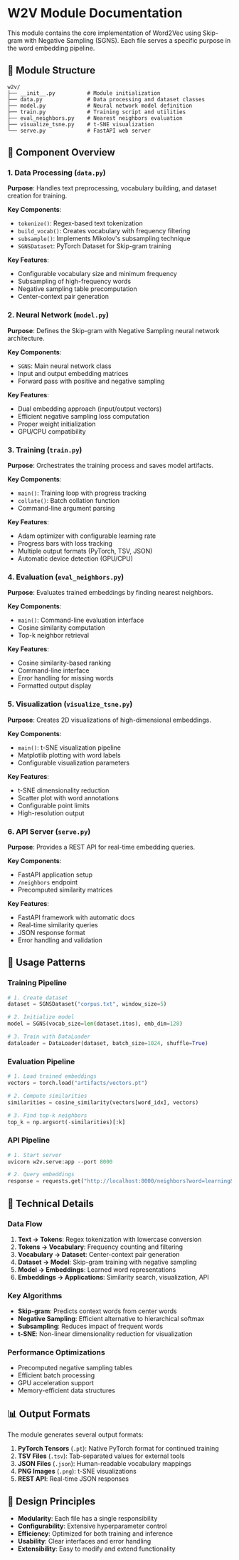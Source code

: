 # W2V Module Documentation

This module contains the core implementation of Word2Vec using Skip-gram with Negative Sampling (SGNS). Each file serves a specific purpose in the word embedding pipeline.

## 📁 Module Structure

```
w2v/
├── __init__.py          # Module initialization
├── data.py              # Data processing and dataset classes
├── model.py             # Neural network model definition
├── train.py             # Training script and utilities
├── eval_neighbors.py    # Nearest neighbors evaluation
├── visualize_tsne.py    # t-SNE visualization
└── serve.py             # FastAPI web server
```

## 🔧 Component Overview

### 1. Data Processing (`data.py`)
**Purpose**: Handles text preprocessing, vocabulary building, and dataset creation for training.

**Key Components**:
- `tokenize()`: Regex-based text tokenization
- `build_vocab()`: Creates vocabulary with frequency filtering
- `subsample()`: Implements Mikolov's subsampling technique
- `SGNSDataset`: PyTorch Dataset for Skip-gram training

**Key Features**:
- Configurable vocabulary size and minimum frequency
- Subsampling of high-frequency words
- Negative sampling table precomputation
- Center-context pair generation

### 2. Neural Network (`model.py`)
**Purpose**: Defines the Skip-gram with Negative Sampling neural network architecture.

**Key Components**:
- `SGNS`: Main neural network class
- Input and output embedding matrices
- Forward pass with positive and negative sampling

**Key Features**:
- Dual embedding approach (input/output vectors)
- Efficient negative sampling loss computation
- Proper weight initialization
- GPU/CPU compatibility

### 3. Training (`train.py`)
**Purpose**: Orchestrates the training process and saves model artifacts.

**Key Components**:
- `main()`: Training loop with progress tracking
- `collate()`: Batch collation function
- Command-line argument parsing

**Key Features**:
- Adam optimizer with configurable learning rate
- Progress bars with loss tracking
- Multiple output formats (PyTorch, TSV, JSON)
- Automatic device detection (GPU/CPU)

### 4. Evaluation (`eval_neighbors.py`)
**Purpose**: Evaluates trained embeddings by finding nearest neighbors.

**Key Components**:
- `main()`: Command-line evaluation interface
- Cosine similarity computation
- Top-k neighbor retrieval

**Key Features**:
- Cosine similarity-based ranking
- Command-line interface
- Error handling for missing words
- Formatted output display

### 5. Visualization (`visualize_tsne.py`)
**Purpose**: Creates 2D visualizations of high-dimensional embeddings.

**Key Components**:
- `main()`: t-SNE visualization pipeline
- Matplotlib plotting with word labels
- Configurable visualization parameters

**Key Features**:
- t-SNE dimensionality reduction
- Scatter plot with word annotations
- Configurable point limits
- High-resolution output

### 6. API Server (`serve.py`)
**Purpose**: Provides a REST API for real-time embedding queries.

**Key Components**:
- FastAPI application setup
- `/neighbors` endpoint
- Precomputed similarity matrices

**Key Features**:
- FastAPI framework with automatic docs
- Real-time similarity queries
- JSON response format
- Error handling and validation

## 🚀 Usage Patterns

### Training Pipeline
```python
# 1. Create dataset
dataset = SGNSDataset("corpus.txt", window_size=5)

# 2. Initialize model
model = SGNS(vocab_size=len(dataset.itos), emb_dim=128)

# 3. Train with DataLoader
dataloader = DataLoader(dataset, batch_size=1024, shuffle=True)
```

### Evaluation Pipeline
```python
# 1. Load trained embeddings
vectors = torch.load("artifacts/vectors.pt")

# 2. Compute similarities
similarities = cosine_similarity(vectors[word_idx], vectors)

# 3. Find top-k neighbors
top_k = np.argsort(-similarities)[:k]
```

### API Pipeline
```python
# 1. Start server
uvicorn w2v.serve:app --port 8000

# 2. Query embeddings
response = requests.get("http://localhost:8000/neighbors?word=learning&k=5")
```

## 🔬 Technical Details

### Data Flow
1. **Text → Tokens**: Regex tokenization with lowercase conversion
2. **Tokens → Vocabulary**: Frequency counting and filtering
3. **Vocabulary → Dataset**: Center-context pair generation
4. **Dataset → Model**: Skip-gram training with negative sampling
5. **Model → Embeddings**: Learned word representations
6. **Embeddings → Applications**: Similarity search, visualization, API

### Key Algorithms
- **Skip-gram**: Predicts context words from center words
- **Negative Sampling**: Efficient alternative to hierarchical softmax
- **Subsampling**: Reduces impact of frequent words
- **t-SNE**: Non-linear dimensionality reduction for visualization

### Performance Optimizations
- Precomputed negative sampling tables
- Efficient batch processing
- GPU acceleration support
- Memory-efficient data structures

## 📊 Output Formats

The module generates several output formats:

1. **PyTorch Tensors** (`.pt`): Native PyTorch format for continued training
2. **TSV Files** (`.tsv`): Tab-separated values for external tools
3. **JSON Files** (`.json`): Human-readable vocabulary mappings
4. **PNG Images** (`.png`): t-SNE visualizations
5. **REST API**: Real-time JSON responses

## 🎯 Design Principles

- **Modularity**: Each file has a single responsibility
- **Configurability**: Extensive hyperparameter control
- **Efficiency**: Optimized for both training and inference
- **Usability**: Clear interfaces and error handling
- **Extensibility**: Easy to modify and extend functionality
